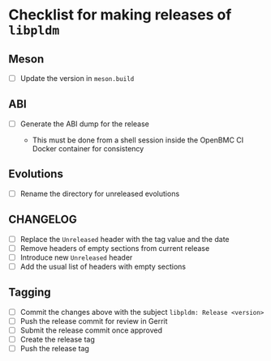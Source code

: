 # Checklist for making releases of `libpldm`

## Meson

- [ ] Update the version in `meson.build`

## ABI

- [ ] Generate the ABI dump for the release

  - This must be done from a shell session inside the OpenBMC CI Docker
    container for consistency

## Evolutions

- [ ] Rename the directory for unreleased evolutions

## CHANGELOG

- [ ] Replace the `Unreleased` header with the tag value and the date
- [ ] Remove headers of empty sections from current release
- [ ] Introduce new `Unreleased` header
- [ ] Add the usual list of headers with empty sections

## Tagging

- [ ] Commit the changes above with the subject `libpldm: Release <version>`
- [ ] Push the release commit for review in Gerrit
- [ ] Submit the release commit once approved
- [ ] Create the release tag
- [ ] Push the release tag
